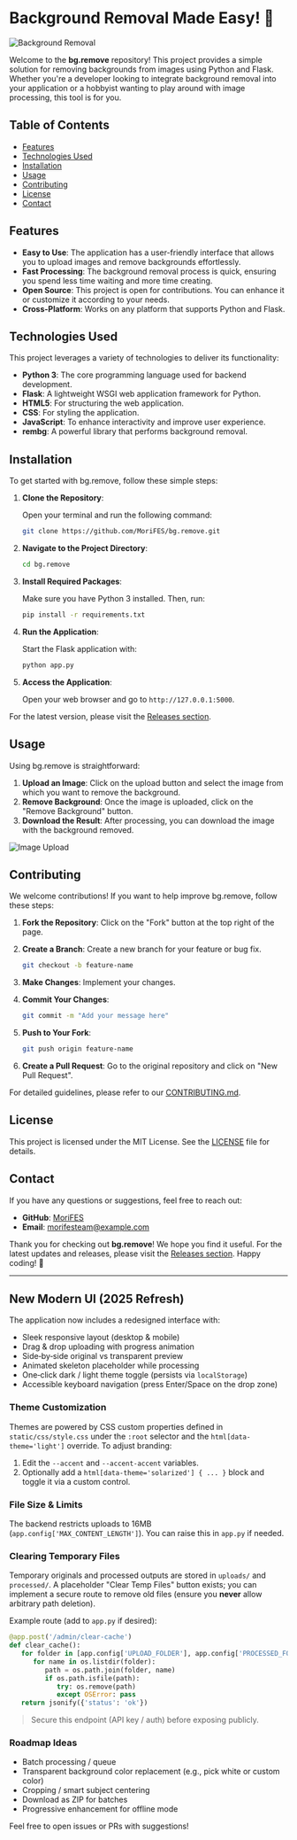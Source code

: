 # Background Removal Made Easy! 🌟

![Background Removal](https://img.shields.io/badge/Download%20Latest%20Release-Click%20Here-brightgreen)

Welcome to the **bg.remove** repository! This project provides a simple solution for removing backgrounds from images using Python and Flask. Whether you're a developer looking to integrate background removal into your application or a hobbyist wanting to play around with image processing, this tool is for you.

## Table of Contents

- [Features](#features)
- [Technologies Used](#technologies-used)
- [Installation](#installation)
- [Usage](#usage)
- [Contributing](#contributing)
- [License](#license)
- [Contact](#contact)

## Features

- **Easy to Use**: The application has a user-friendly interface that allows you to upload images and remove backgrounds effortlessly.
- **Fast Processing**: The background removal process is quick, ensuring you spend less time waiting and more time creating.
- **Open Source**: This project is open for contributions. You can enhance it or customize it according to your needs.
- **Cross-Platform**: Works on any platform that supports Python and Flask.

## Technologies Used

This project leverages a variety of technologies to deliver its functionality:

- **Python 3**: The core programming language used for backend development.
- **Flask**: A lightweight WSGI web application framework for Python.
- **HTML5**: For structuring the web application.
- **CSS**: For styling the application.
- **JavaScript**: To enhance interactivity and improve user experience.
- **rembg**: A powerful library that performs background removal.

## Installation

To get started with bg.remove, follow these simple steps:

1. **Clone the Repository**:

   Open your terminal and run the following command:

   ```bash
   git clone https://github.com/MoriFES/bg.remove.git
   ```

2. **Navigate to the Project Directory**:

   ```bash
   cd bg.remove
   ```

3. **Install Required Packages**:

   Make sure you have Python 3 installed. Then, run:

   ```bash
   pip install -r requirements.txt
   ```

4. **Run the Application**:

   Start the Flask application with:

   ```bash
   python app.py
   ```

5. **Access the Application**:

   Open your web browser and go to `http://127.0.0.1:5000`.

For the latest version, please visit the [Releases section](https://github.com/MoriFES/bg.remove/releases).

## Usage

Using bg.remove is straightforward:

1. **Upload an Image**: Click on the upload button and select the image from which you want to remove the background.
2. **Remove Background**: Once the image is uploaded, click on the "Remove Background" button.
3. **Download the Result**: After processing, you can download the image with the background removed.

![Image Upload](https://via.placeholder.com/600x300?text=Upload+Image)

## Contributing

We welcome contributions! If you want to help improve bg.remove, follow these steps:

1. **Fork the Repository**: Click on the "Fork" button at the top right of the page.
2. **Create a Branch**: Create a new branch for your feature or bug fix.

   ```bash
   git checkout -b feature-name
   ```

3. **Make Changes**: Implement your changes.
4. **Commit Your Changes**:

   ```bash
   git commit -m "Add your message here"
   ```

5. **Push to Your Fork**:

   ```bash
   git push origin feature-name
   ```

6. **Create a Pull Request**: Go to the original repository and click on "New Pull Request".

For detailed guidelines, please refer to our [CONTRIBUTING.md](CONTRIBUTING.md).

## License

This project is licensed under the MIT License. See the [LICENSE](LICENSE) file for details.

## Contact

If you have any questions or suggestions, feel free to reach out:

- **GitHub**: [MoriFES](https://github.com/MoriFES)
- **Email**: morifesteam@example.com

Thank you for checking out **bg.remove**! We hope you find it useful. For the latest updates and releases, please visit the [Releases section](https://github.com/MoriFES/bg.remove/releases). Happy coding! 🎉

---

## New Modern UI (2025 Refresh)

The application now includes a redesigned interface with:

- Sleek responsive layout (desktop & mobile)
- Drag & drop uploading with progress animation
- Side‑by‑side original vs transparent preview
- Animated skeleton placeholder while processing
- One‑click dark / light theme toggle (persists via `localStorage`)
- Accessible keyboard navigation (press Enter/Space on the drop zone)

### Theme Customization

Themes are powered by CSS custom properties defined in `static/css/style.css` under the `:root` selector and the `html[data-theme='light']` override. To adjust branding:

1. Edit the `--accent` and `--accent-accent` variables.
2. Optionally add a `html[data-theme='solarized'] { ... }` block and toggle it via a custom control.

### File Size & Limits

The backend restricts uploads to 16MB (`app.config['MAX_CONTENT_LENGTH']`). You can raise this in `app.py` if needed.

### Clearing Temporary Files

Temporary originals and processed outputs are stored in `uploads/` and `processed/`. A placeholder "Clear Temp Files" button exists; you can implement a secure route to remove old files (ensure you **never** allow arbitrary path deletion).

Example route (add to `app.py` if desired):

```python
@app.post('/admin/clear-cache')
def clear_cache():
   for folder in [app.config['UPLOAD_FOLDER'], app.config['PROCESSED_FOLDER']]:
      for name in os.listdir(folder):
         path = os.path.join(folder, name)
         if os.path.isfile(path):
            try: os.remove(path)
            except OSError: pass
   return jsonify({'status': 'ok'})
```

> Secure this endpoint (API key / auth) before exposing publicly.

### Roadmap Ideas

- Batch processing / queue
- Transparent background color replacement (e.g., pick white or custom color)
- Cropping / smart subject centering
- Download as ZIP for batches
- Progressive enhancement for offline mode

Feel free to open issues or PRs with suggestions!
